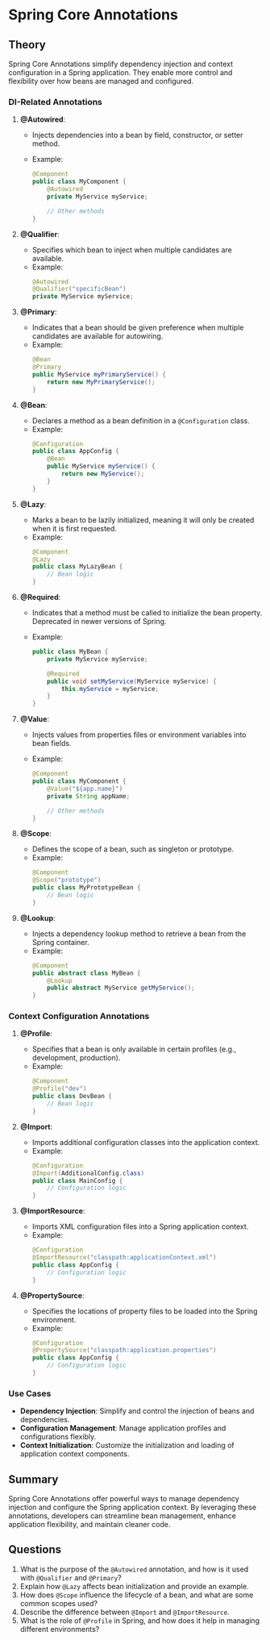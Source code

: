 # Spring Core Annotations

## Theory

Spring Core Annotations simplify dependency injection and context configuration in a Spring application. They enable more control and flexibility over how beans are managed and configured.

### DI-Related Annotations

1. **@Autowired**:

   - Injects dependencies into a bean by field, constructor, or setter method.
   - Example:

     ```java
     @Component
     public class MyComponent {
         @Autowired
         private MyService myService;

         // Other methods
     }
     ```

2. **@Qualifier**:

   - Specifies which bean to inject when multiple candidates are available.
   - Example:
     ```java
     @Autowired
     @Qualifier("specificBean")
     private MyService myService;
     ```

3. **@Primary**:

   - Indicates that a bean should be given preference when multiple candidates are available for autowiring.
   - Example:
     ```java
     @Bean
     @Primary
     public MyService myPrimaryService() {
         return new MyPrimaryService();
     }
     ```

4. **@Bean**:

   - Declares a method as a bean definition in a `@Configuration` class.
   - Example:
     ```java
     @Configuration
     public class AppConfig {
         @Bean
         public MyService myService() {
             return new MyService();
         }
     }
     ```

5. **@Lazy**:

   - Marks a bean to be lazily initialized, meaning it will only be created when it is first requested.
   - Example:
     ```java
     @Component
     @Lazy
     public class MyLazyBean {
         // Bean logic
     }
     ```

6. **@Required**:

   - Indicates that a method must be called to initialize the bean property. Deprecated in newer versions of Spring.
   - Example:

     ```java
     public class MyBean {
         private MyService myService;

         @Required
         public void setMyService(MyService myService) {
             this.myService = myService;
         }
     }
     ```

7. **@Value**:

   - Injects values from properties files or environment variables into bean fields.
   - Example:

     ```java
     @Component
     public class MyComponent {
         @Value("${app.name}")
         private String appName;

         // Other methods
     }
     ```

8. **@Scope**:

   - Defines the scope of a bean, such as singleton or prototype.
   - Example:
     ```java
     @Component
     @Scope("prototype")
     public class MyPrototypeBean {
         // Bean logic
     }
     ```

9. **@Lookup**:
   - Injects a dependency lookup method to retrieve a bean from the Spring container.
   - Example:
     ```java
     @Component
     public abstract class MyBean {
         @Lookup
         public abstract MyService getMyService();
     }
     ```

### Context Configuration Annotations

1. **@Profile**:

   - Specifies that a bean is only available in certain profiles (e.g., development, production).
   - Example:
     ```java
     @Component
     @Profile("dev")
     public class DevBean {
         // Bean logic
     }
     ```

2. **@Import**:

   - Imports additional configuration classes into the application context.
   - Example:
     ```java
     @Configuration
     @Import(AdditionalConfig.class)
     public class MainConfig {
         // Configuration logic
     }
     ```

3. **@ImportResource**:

   - Imports XML configuration files into a Spring application context.
   - Example:
     ```java
     @Configuration
     @ImportResource("classpath:applicationContext.xml")
     public class AppConfig {
         // Configuration logic
     }
     ```

4. **@PropertySource**:
   - Specifies the locations of property files to be loaded into the Spring environment.
   - Example:
     ```java
     @Configuration
     @PropertySource("classpath:application.properties")
     public class AppConfig {
         // Configuration logic
     }
     ```

### Use Cases

- **Dependency Injection**: Simplify and control the injection of beans and dependencies.
- **Configuration Management**: Manage application profiles and configurations flexibly.
- **Context Initialization**: Customize the initialization and loading of application context components.

## Summary

Spring Core Annotations offer powerful ways to manage dependency injection and configure the Spring application context. By leveraging these annotations, developers can streamline bean management, enhance application flexibility, and maintain cleaner code.

## Questions

1. What is the purpose of the `@Autowired` annotation, and how is it used with `@Qualifier` and `@Primary`?
2. Explain how `@Lazy` affects bean initialization and provide an example.
3. How does `@Scope` influence the lifecycle of a bean, and what are some common scopes used?
4. Describe the difference between `@Import` and `@ImportResource`.
5. What is the role of `@Profile` in Spring, and how does it help in managing different environments?
